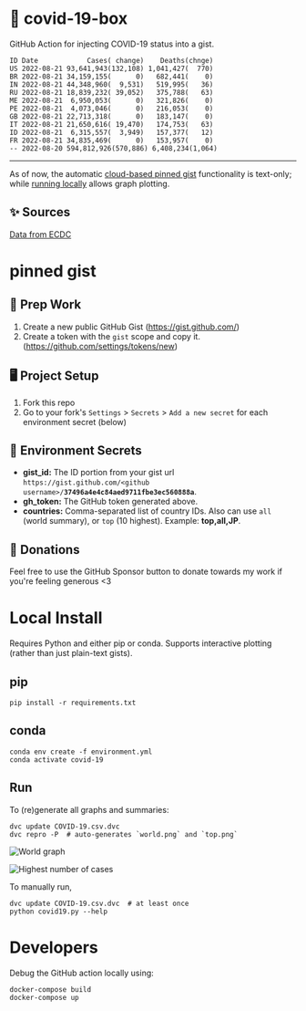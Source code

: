 # 🏥 covid-19-box

GitHub Action for injecting COVID-19 status into a gist.

```
ID Date            Cases( change)    Deaths(chnge)
US 2022-08-21 93,641,943(132,108) 1,041,427(  770)
BR 2022-08-21 34,159,155(      0)   682,441(    0)
IN 2022-08-21 44,348,960(  9,531)   519,995(   36)
RU 2022-08-21 18,839,232( 39,052)   375,788(   63)
ME 2022-08-21  6,950,053(      0)   321,826(    0)
PE 2022-08-21  4,073,046(      0)   216,053(    0)
GB 2022-08-21 22,713,318(      0)   183,147(    0)
IT 2022-08-21 21,650,616( 19,470)   174,753(   63)
ID 2022-08-21  6,315,557(  3,949)   157,377(   12)
FR 2022-08-21 34,835,469(      0)   153,957(    0)
-- 2022-08-20 594,812,926(570,886) 6,408,234(1,064)
```

---

As of now, the automatic [cloud-based pinned gist](#pinned-gist) functionality is text-only;
while [running locally](#local-install) allows graph plotting.

## ✨ Sources

[Data from ECDC](https://www.ecdc.europa.eu/en/publications-data/download-todays-data-geographic-distribution-covid-19-cases-worldwide)

# pinned gist

## 🎒 Prep Work
1. Create a new public GitHub Gist (https://gist.github.com/)
1. Create a token with the `gist` scope and copy it. (https://github.com/settings/tokens/new)

## 🖥 Project Setup
1. Fork this repo
1. Go to your fork's `Settings` > `Secrets` > `Add a new secret` for each environment secret (below)

## 🤫 Environment Secrets
- **gist_id:** The ID portion from your gist url `https://gist.github.com/<github username>/`**`37496a4e4c84aed9711fbe3ec560888a`**.
- **gh_token:** The GitHub token generated above.
- **countries:** Comma-separated list of country IDs. Also can use `all` (world summary), or `top` (10 highest). Example: **top,all,JP**.

## 💸 Donations

Feel free to use the GitHub Sponsor button to donate towards my work if you're feeling generous <3

# Local Install

Requires Python and either pip or conda. Supports interactive plotting (rather than just plain-text gists).

## pip

```
pip install -r requirements.txt
```

## conda

```
conda env create -f environment.yml
conda activate covid-19
```

## Run

To (re)generate all graphs and summaries:

```
dvc update COVID-19.csv.dvc
dvc repro -P  # auto-generates `world.png` and `top.png`
```

![World graph](world.png)

![Highest number of cases](top.png)

To manually run,

```
dvc update COVID-19.csv.dvc  # at least once
python covid19.py --help
```

# Developers

Debug the GitHub action locally using:

```
docker-compose build
docker-compose up
```
